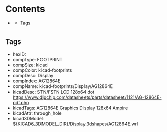 



Contents
========

* [](#)
	* [Tags](#tags)

# 

## Tags

- hexID: 
- oompType: FOOTPRINT
- oompSize: kicad
- oompColor: kicad-footprints
- oompDesc: Display
- oompIndex: AG12864E
- oompName: kicad-footprints/Display/AG12864E
- kicadDesc: STN/FSTN LCD 128x64 dot https://www.digchip.com/datasheets/parts/datasheet/1121/AG-12864E-pdf.php
- kicadTags: AG12864E Graphics Display 128x64 Ampire
- kicadAttr: through_hole
- kicad3DModel: ${KICAD6_3DMODEL_DIR}/Display.3dshapes/AG12864E.wrl
